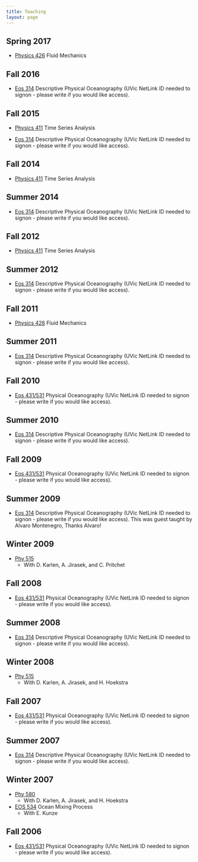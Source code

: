 ```yaml
---
title: Teaching
layout: page
---
```


## Spring 2017

*   [Physics 426](http://jklymak.github.io/Phy426/) Fluid Mechanics

## Fall 2016

*   [Eos 314][2] Descriptive Physical Oceanography (UVic NetLink ID needed to signon - please write if you would like access).

## Fall 2015

*   [Physics 411](http://jklymak.github.io/Phy411/) Time Series Analysis

*   [Eos 314][2] Descriptive Physical Oceanography (UVic NetLink ID needed to signon - please write if you would like access).

## Fall 2014

*   [Physics 411](http://jklymak.github.io/Phy411/) Time Series Analysis

## Summer 2014

*   [Eos 314][2] Descriptive Physical Oceanography (UVic NetLink ID needed to signon - please write if you would like access).

## Fall 2012

*   [Physics 411][1] Time Series Analysis

## Summer 2012

*   [Eos 314][2] Descriptive Physical Oceanography (UVic NetLink ID needed to signon - please write if you would like access).

## Fall 2011

*   [Physics 426][3] Fluid Mechanics

## Summer 2011

*   [Eos 314][2] Descriptive Physical Oceanography (UVic NetLink ID needed to signon - please write if you would like access).

## Fall 2010

*   [Eos 431/531][4] Physical Oceanography (UVic NetLink ID needed to signon - please write if you would like access).

## Summer 2010

*   [Eos 314][2] Descriptive Physical Oceanography (UVic NetLink ID needed to signon - please write if you would like access).

## Fall 2009

*   [Eos 431/531][4] Physical Oceanography (UVic NetLink ID needed to signon - please write if you would like access).

## Summer 2009

*   [Eos 314][2] Descriptive Physical Oceanography (UVic NetLink ID needed to signon - please write if you would like access). This was guest taught by Alvaro Montenegro, Thanks Alvaro!

## Winter 2009

*   [Phy 515][5] 
    *   With D. Karlen, A. Jirasek, and C. Pritchet

## Fall 2008

*   [Eos 431/531][4] Physical Oceanography (UVic NetLink ID needed to signon - please write if you would like access).

## Summer 2008

*   [Eos 314][6] Descriptive Physical Oceanography (UVic NetLink ID needed to signon - please write if you would like access).

## Winter 2008

*   [Phy 515][5] 
    *   With D. Karlen, A. Jirasek, and H. Hoekstra

## Fall 2007

*   [Eos 431/531][4] Physical Oceanography (UVic NetLink ID needed to signon - please write if you would like access).

## Summer 2007

*   [Eos 314][2] Descriptive Physical Oceanography (UVic NetLink ID needed to signon - please write if you would like access).

## Winter 2007

*   [Phy 580][7] 
    *   With D. Karlen, A. Jirasek, and H. Hoekstra
*   [EOS 534][8] Ocean Mixing Process 
    *   With E. Kunze

## Fall 2006

*   [Eos 431/531][4] Physical Oceanography (UVic NetLink ID needed to signon - please write if you would like access).

  


 [1]: http://web.uvic.ca/~jklymak/Phy411/index.html
 [2]: http://web.uvic.ca/~jklymak/Eos314/index.html
 [3]: http://web.uvic.ca/~jklymak/Phy426/index.html
 [4]: http://web.uvic.ca/~jklymak/Eos431/index.html
 [5]: http://hornby.seos.uvic.ca/Phy580/index.html
 [6]: http://hornby.seos.uvic.ca/TeachingSites/Eos314/index.html
 [7]: http://webct.uvic.ca
 [8]: http://web.uvic.ca/~jklymak/EosMixing/index.html
 [11]: mailto:jklymak%40uvic.ca  
